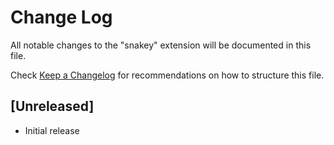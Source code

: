 # Change Log
All notable changes to the "snakey" extension will be documented in this file.

Check [Keep a Changelog](http://keepachangelog.com/) for recommendations on how to structure this file.

## [Unreleased]
- Initial release